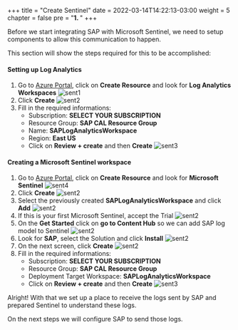 +++
title = "Create Sentinel"
date = 2022-03-14T14:22:13-03:00
weight = 5
chapter = false
pre = "<b>1. </b>"
+++

Before we start integrating SAP with Microsoft Sentinel, we need to setup components to allow this communication to happen. 

This section will show the steps required for this to be accomplished:

#### Setting up Log Analytics

1. Go to [Azure Portal](https://portal.azure.com), click on **Create Resource** and look for  **Log Analytics Workspaces**
![sent1](/images/sent1-1.png?height=250px) 
2. Click **Create**
![sent2](/images/sent1-2.png?height=150px) 
3. Fill in the required informations: 
    - Subscription: **SELECT YOUR SUBSCRIPTION** 
    - Resource Group: **SAP CAL Resource Group** 
    - Name: **SAPLogAnalyticsWorkspace**
    - Region: **East US**
    - Click on **Review + create** and then **Create**
![sent3](/images/sent1-3.png) 

#### Creating a Microsoft Sentinel workspace

1. Go to [Azure Portal](https://portal.azure.com), click on **Create Resource** and look for  **Microsoft Sentinel**
![sent4](/images/sent2-1.png?height=200px) 
2. Click **Create**
![sent2](/images/sent2-2.png?height=150px) 
3. Select the previously created **SAPLogAnalyticsWorkspace** and click **Add** 
![sent2](/images/sent2-3.png?height=450px) 
4. If this is your first Microsoft Sentinel, accept the Trial 
![sent2](/images/sent2-4.png?height=150px) 
5. On the **Get Started** click on **go to Content Hub** so we can add SAP log model to Sentinel
![sent2](/images/sent2-5.png?height=350px) 
6. Look for **SAP**, select the Solution and click **Install**
![sent2](/images/sent2-6.png?height=350px) 
7. On the next screen, click **Create**
![sent2](/images/sent2-7.png?height=350px) 
8. Fill in the required informations: 
    - Subscription: **SELECT YOUR SUBSCRIPTION** 
    - Resource Group: **SAP CAL Resource Group** 
    - Deployment Target Workspace: **SAPLogAnalyticsWorkspace**
    - Click on **Review + create** and then **Create**
![sent3](/images/sent2-8.png?height=450px) 


Alright! With that we set up a place to receive the logs sent by SAP and prepared Sentinel to understand these logs. 

On the next steps we will configure SAP to send those logs. 

